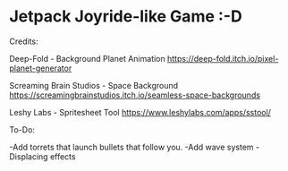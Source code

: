 # Jetpack Joyride-like Game :-D

Credits:

Deep-Fold - Background Planet Animation
https://deep-fold.itch.io/pixel-planet-generator

Screaming Brain Studios - Space Background
https://screamingbrainstudios.itch.io/seamless-space-backgrounds

Leshy Labs - Spritesheet Tool
https://www.leshylabs.com/apps/sstool/


To-Do:

-Add torrets that launch bullets that follow you.
-Add wave system
-Displacing effects